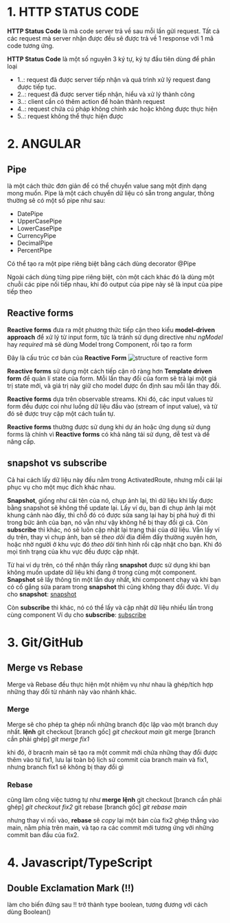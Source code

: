 # 1. HTTP STATUS CODE
**HTTP Status Code** là mã code server trả về sau mỗi lần gửi request. Tất cả các request mà server nhận được đều sẽ được trả về 1 response với 1 mã code tương ứng.

**HTTP Status Code** là một số nguyên 3 ký tự, ký tự đầu tiên dùng để phân loại
- 1..: request đã được server tiếp nhận và quá trình xử lý request đang được tiếp tục.
- 2..: request đã được server tiếp nhận, hiểu và xử lý thành công
- 3..: client cần có thêm action để hoàn thành request
- 4..: request chứa cú pháp không chính xác hoặc không được thực hiện
- 5..: request không thể thực hiện được

# 2. ANGULAR

## Pipe
là một cách thức đơn giản để có thể chuyển value sang một định dạng mong muốn. Pipe là một cách chuyển dữ liệu có sẵn trong angular, thông thường sẽ có một số pipe như sau:
- DatePipe
- UpperCasePipe
- LowerCasePipe
- CurrencyPipe
- DecimalPipe
- PercentPipe

Có thể tạo ra một pipe riêng biệt bằng cách dùng decorator @Pipe

Ngoài cách dùng từng pipe riêng biệt, còn một cách khác đó là dùng một chuỗi các pipe nối tiếp nhau, khi đó output của pipe này sẽ là input của pipe tiếp theo

## Reactive forms
**Reactive forms** đưa ra một phương thức tiếp cận theo kiểu **model-driven approach** để xử lý từ input form, tức là tránh sử dụng directive như *ngModel* hay *required* mà sẽ dùng Model trong Component, rồi tạo ra form

Đây là cấu trúc cơ bản của **Reactive Form**
![structure of reactive form](https://images.viblo.asia/cc518795-3e98-4122-9c09-97751cef8e11.png)

**Reactive forms** sử dụng một cách tiếp cận rõ ràng hơn **Template driven form** để quản lí state của form. Mỗi lần thay đổi của form sẽ trả lại một giá trị state mới, và giá trị này giữ cho model được ổn định sau mỗi lần thay đổi.

**Reactive forms** dựa trên observable streams. Khi đó, các input values từ form đều được coi như luồng dữ liệu đầu vào (stream of input value), và từ đó sẽ được truy cập một cách tuần tự.

**Reactive forms** thường được sử dụng khi dự án hoặc ứng dụng sử dụng forms là chính vì **Reactive forms** có khả năng tái sử dụng, dễ test và dể nâng cấp.

## snapshot vs subscribe
Cả hai cách lấy dữ liệu này đều nằm trong ActivatedRoute, nhưng mỗi cái lại phục vụ cho một mục đích khác nhau.

**Snapshot**, giống như cái tên của nó, chụp ảnh lại, thì dữ liệu khi lấy được bằng snapshot sẽ không thể update lại. Lấy ví dụ, bạn đi chụp ảnh lại một khung cảnh nào đấy, thì chỗ đó có được sửa sang lại hay bị phá huỷ đi thì trong bức ảnh của bạn, nó vẫn như vậy không hề bị thay đổi gì cả.
Còn **subscribe** thì khác, nó sẽ luôn cập nhật lại trạng thái của dữ liệu. Vẫn lấy ví dụ trên, thay vì chụp ảnh, bạn sẽ *theo dõi* địa điểm đấy thường xuyên hơn, hoặc nhờ người ở khu vực đó *theo dõi* tình hình rồi cập nhật cho bạn. Khi đó mọi tình trạng của khu vực đều được cập nhật.

Từ hai ví dụ trên, có thể nhận thấy rằng **snapshot** được sử dụng khi bạn không muốn update dữ liệu khi đang ở trong cùng một component. **Snapshot** sẽ lấy thông tin một lần duy nhất, khi component chạy và khi bạn có cố gắng sửa param trong **snapshot** thì cũng không thay đổi được.
Ví dụ cho **snapshot**: [snapshot](https://stackblitz.com/edit/angular-access-url-params-snapshot)

Còn **subscribe** thì khác, nó có thể lấy và cập nhật dữ liệu nhiều lần trong cùng component
Ví dụ cho **subscribe**: [subscribe](https://stackblitz.com/edit/angular-access-url-params-subscription)

# 3. Git/GitHub

## Merge vs Rebase
Merge và Rebase đều thực hiện một nhiệm vụ như nhau là ghép/tích hợp những thay đổi từ nhánh này vào nhánh khác.
### Merge
Merge sẽ cho phép ta ghép nối những branch độc lập vào một branch duy nhất.
**lệnh** 
git checkout [branch gốc] *git checkout main*
git merge [branch cần phải ghép] *git merge fix1*

khi đó, ở bracnh main sẽ tạo ra một commit mới chứa những thay đổi được thêm vào từ fix1, lưu lại toàn bộ lịch sử commit của branch main và fix1, nhưng branch fix1 sẽ không bị thay đổi gì

### Rebase
cũng làm công việc tương tự như **merge**
**lệnh**
git checkout [branch cần phải ghép] *git checkout fix2*
git rebase [branch gốc] *git rebase main*

nhưng thay vì nối vào, **rebase** sẽ *copy* lại một bản của fix2 ghép thẳng vào main, nằm phía trên main, và tạo ra các commit mới tương ứng với những commit ban đầu của fix2.

# 4. Javascript/TypeScript

## Double Exclamation Mark (!!)
làm cho biến đứng sau !! trở thành type boolean, tương đương với cách dùng Boolean()